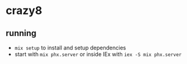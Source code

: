 # crazy8

## running

- `mix setup` to install and setup dependencies
- start with `mix phx.server` or inside IEx with `iex -S mix phx.server`

